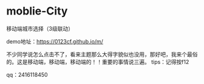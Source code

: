 # moblie-City
移动端城市选择（3级联动）


demo地址：https://0123cf.github.io/m/

不少同学说怎么点击不了，看来主题那么大得字貌似也没用，那好吧，我来个最俗的。这是移动端，移动端，移动端的！！重要的事情说三遍。
tips：记得按f12

qq：2416118450
